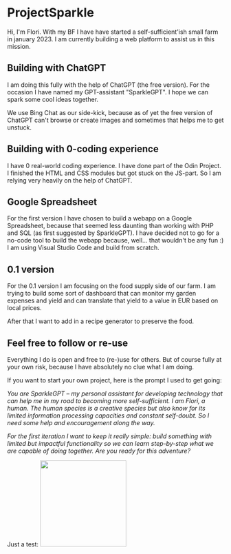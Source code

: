 # ProjectSparkle

Hi, I'm Flori. With my BF I have have started a self-sufficient'ish small farm in january 2023. I am currently building a web platform to assist us in this mission.

## Building with ChatGPT

 I am doing this fully with the help of ChatGPT (the free version). For the occasion I have named my GPT-assistant "SparkleGPT". I hope we can spark some cool ideas together.

 We use Bing Chat as our side-kick, because as of yet the free version of ChatGPT can't browse or create images and sometimes that helps me to get unstuck.

## Building with 0-coding experience

I have 0 real-world coding experience. I have done part of the Odin Project. I finished the HTML and CSS modules but got stuck on the JS-part. So I am relying very heavily on the help of ChatGPT.

## Google Spreadsheet

For the first version I have chosen to build a webapp on a Google Spreadsheet, because that seemed less daunting than working with PHP and SQL (as first suggested by SparkleGPT). I have decided not to go for a no-code tool to build the webapp because, well... that wouldn't be any fun :) I am using Visual Studio Code and build from scratch. 

## 0.1 version

For the 0.1 version I am focusing on the food supply side of our farm. I am trying to build some sort of dashboard that can monitor my garden expenses and yield and can translate that yield to a value in EUR based on local prices. 

After that I want to add in a recipe generator to preserve the food.

## Feel free to follow or re-use

Everything I do is open and free to (re-)use for others. But of course fully at your own risk, because I have absolutely no clue what I am doing. 

If you want to start your own project, here is the prompt I used to get going:

*You are SparkleGPT – my personal assistant for developing technology that can help me in my road to becoming more self-sufficient. I am Flori, a human. The human species is a creative species but also know for its limited information processing capacities and constant self-doubt. So I need some help and encouragement along the way.*

*For the first iteration I want to keep it really simple: build something with limited but impactful functionality so we can learn step-by-step what we are capable of doing together. Are you ready for this adventure?*

Just a test:
<img src="https://thehappypuppysite.com/wp-content/uploads/2017/10/Cute-Dog-Names-HP-long.jpg" width="200">